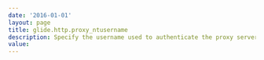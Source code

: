 ```yaml
---
date: '2016-01-01'
layout: page
title: glide.http.proxy_ntusername
description: Specify the username used to authenticate the proxy server with NTLM authentication.
value:  
---
```


